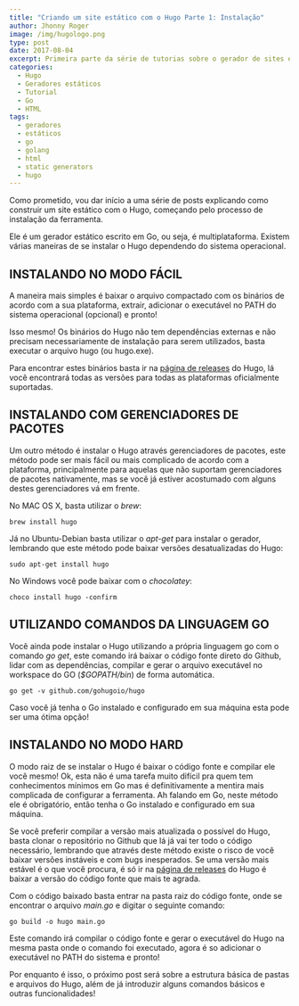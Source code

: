 ```yaml
---
title: "Criando um site estático com o Hugo Parte 1: Instalação"
author: Jhonny Roger
image: /img/hugologo.png
type: post
date: 2017-08-04
excerpt: Primeira parte da série de tutorias sobre o gerador de sites estáticos Hugo, abordando o processo de instação da ferramenta.
categories:
  - Hugo
  - Geradores estáticos
  - Tutorial
  - Go
  - HTML
tags:
  - geradores
  - estáticos
  - go
  - golang
  - html
  - static generators
  - hugo
---
```


Como prometido, vou dar início a uma série de posts explicando como construir um site estático com o Hugo, começando pelo processo de instalação da ferramenta.
 
Ele é um gerador estático escrito em Go, ou seja, é multiplataforma. Existem várias maneiras de se instalar o Hugo dependendo do sistema operacional.

INSTALANDO NO MODO FÁCIL
------------------------
 A maneira mais simples é baixar o arquivo compactado com os binários de acordo com a sua plataforma, extrair, adicionar o executável no PATH do sistema operacional (opcional) e pronto! 

Isso mesmo! Os binários do Hugo não tem dependências externas e não precisam necessariamente de instalação para serem utilizados, basta executar o arquivo hugo (ou hugo.exe).

Para encontrar estes binários basta ir na [página de releases](https://github.com/gohugoio/hugo/releases) do Hugo, lá você encontrará todas as versões para todas as plataformas oficialmente suportadas. 
 
INSTALANDO COM GERENCIADORES DE PACOTES
---------------------------------------
Um outro método é instalar o Hugo através gerenciadores de pacotes, este método pode ser mais fácil ou mais complicado de acordo com a plataforma, principalmente para aquelas que não suportam gerenciadores de pacotes nativamente, mas se você já estiver acostumado com alguns destes gerenciadores vá em frente.

No MAC OS X, basta utilizar o *brew*: 

    brew install hugo

 
Já no Ubuntu-Debian basta utilizar o *apt-get* para instalar o gerador, lembrando que este método pode baixar versões desatualizadas do Hugo: 

    sudo apt-get install hugo

 
No Windows você pode baixar com o *chocolatey*:

    choco install hugo -confirm


UTILIZANDO COMANDOS DA LINGUAGEM GO
-------------------

Você ainda pode instalar o Hugo utilizando a própria linguagem go com o comando *go get*, este comando irá baixar o código fonte direto do Github, lidar com as dependências, compilar e gerar o arquivo executável no workspace do GO (*$GOPATH/bin*) de forma automática.

    go get -v github.com/gohugoio/hugo

Caso você já tenha o Go instalado e configurado em sua máquina esta pode ser uma ótima opção! 

INSTALANDO NO MODO HARD
-------------------------------------------------------

O modo raiz de se instalar o Hugo é baixar o código fonte e compilar ele você mesmo! Ok, esta não é uma tarefa muito difícil pra quem tem conhecimentos mínimos em Go mas é definitivamente a mentira mais complicada de configurar a ferramenta. Ah falando em Go, neste método ele é obrigatório, então tenha o Go instalado e configurado em sua máquina. 
 
Se você preferir compilar a versão mais atualizada o possível do Hugo, basta clonar o repositório no Github que lá já vai ter todo o código necessário, lembrando que através deste método existe o risco de você baixar versões instáveis e com bugs inesperados. Se uma versão mais estável é o que você procura, é só ir na [página de releases](https://github.com/gohugoio/hugo/releases) do Hugo é baixar a versão do código fonte que mais te agrada. 
 
Com o código baixado basta entrar na pasta raiz do código fonte, onde se encontrar o arquivo *main.go* e digitar o seguinte comando:

    go build -o hugo main.go

 Este comando irá compilar o código fonte e gerar o executável do Hugo na mesma pasta onde o comando foi executado, agora é so adicionar o executável no PATH do sistema e pronto! 

Por enquanto é isso, o próximo post será sobre a estrutura básica de pastas e arquivos do Hugo, além de já introduzir alguns comandos básicos e outras funcionalidades!

